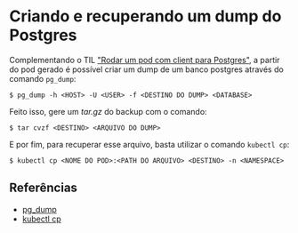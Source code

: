 # Criando e recuperando um dump do Postgres
Complementando o TIL ["Rodar um pod com client para Postgres"](./rodar-um-pod-com-client-para-postgres.md), a partir do pod gerado é possível criar
um dump de um banco postgres através do comando `pg_dump`:

```
$ pg_dump -h <HOST> -U <USER> -f <DESTINO DO DUMP> <DATABASE>
```

Feito isso, gere um _tar.gz_ do backup com o comando:
```
$ tar cvzf <DESTINO> <ARQUIVO DO DUMP>
```

E por fim, para recuperar esse arquivo, basta utilizar o comando `kubectl cp`:
```
$ kubectl cp <NOME DO POD>:<PATH DO ARQUIVO> <DESTINO> -n <NAMESPACE>
```

## Referências
- [pg_dump](https://www.postgresql.org/docs/12/app-pgdump.html)
- [kubectl cp](https://medium.com/@nnilesh7756/copy-directories-and-files-to-and-from-kubernetes-container-pod-19612fa74660)
